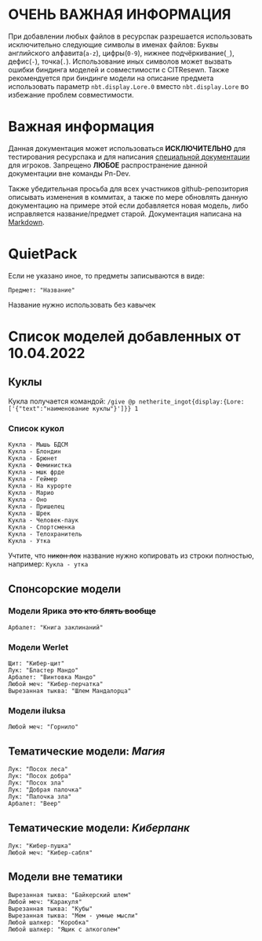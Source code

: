 # **ОЧЕНЬ ВАЖНАЯ ИНФОРМАЦИЯ**
При добавлении любых файлов в ресурспак разрешается использовать исключительно следующие символы в именах файлов: Буквы английского алфавита(`a-z`), цифры(`0-9`), нижнее подчёркивание(`_`), дефис(`-`), точка(`.`). Использование иных символов может вызвать ошибки биндинга моделей и совместимости с CITResewn. Также рекомендуется при биндинге модели на описание предмета использовать параметр `nbt.display.Lore.0` вместо `nbt.display.Lore` во избежание проблем совместимости.
# **Важная информация**
Данная документация может использоваться **ИСКЛЮЧИТЕЛЬНО** для тестирования ресурспака и для написания [специальной документации](https://www.quietland.fun/%D1%80%D0%B5%D1%81%D1%83%D1%80%D1%81%D0%BF%D0%B0%D0%BA) для игроков. Запрещено **ЛЮБОЕ** распространение данной документации вне команды Рп-Dev. 

Также убедительная просьба для всех участников github-репозитория описывать изменения в коммитах, а также по мере обновлять данную документацию на примере этой если добавляется новая модель, либо исправляется название/предмет старой. Документация написана на [Markdown](https://ru.wikipedia.org/wiki/Markdown).

# QuietPack
Если не указано иное, то предметы записываются в виде:

    Предмет: "Название"
Название нужно использовать без кавычек
# Список моделей добавленных от 10.04.2022
## Куклы
Кукла получается командой: `/give @p netherite_ingot{display:{Lore:['{"text":"наименование куклы"}']}} 1`
### Список кукол
    Кукла - Мышь БДСМ
    Кукла - Блондин
    Кукла - Брюнет
    Кукла - Феминистка
    Кукла - мшк фрде
    Кукла - Геймер
    Кукла - На курорте
    Кукла - Марио
    Кукла - Оно
    Кукла - Пришелец
    Кукла - Шрек
    Кукла - Человек-паук
    Кукла - Спортсменка
    Кукла - Телохранитель
    Кукла - Утка
Учтите, что ~~никон лох~~ название нужно копировать из строки полностью, например: `Кукла - утка`
## Спонсорские модели
### Модели Ярика ~~это кто блять вообще~~
    Арбалет: "Книга заклинаний"
### Модели Werlet
    Щит: "Кибер-щит"
    Лук: "Бластер Мандо"
    Арбалет: "Винтовка Мандо"
    Любой меч: "Кибер-перчатка"
    Вырезанная тыква: "Шлем Мандалорца"
### Модели iluksa
    Любой меч: "Горнило"
## Тематические модели: *Магия*
    Лук: "Посох леса"
    Лук: "Посох добра"
    Лук: "Посох зла"
    Лук: "Добрая палочка"
    Лук: "Палочка зла"
    Арбалет: "Веер"
## Тематические модели: *Киберпанк*
    Лук: "Кибер-пушка"
    Любой меч: "Кибер-сабля"
## Модели вне тематики
    Вырезанная тыква: "Байкерский шлем"
    Любой меч: "Каракуля"
    Вырезанная тыква: "Кубы"
    Вырезанная тыква: "Мем - умные мысли"
    Любой шалкер: "Коробка"
    Любой шалкер: "Ящик с алкоголем"